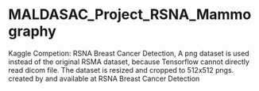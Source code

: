 # MALDASAC_Project_RSNA_Mammography
Kaggle Competion: RSNA Breast Cancer Detection, A png dataset is used instead of the original RSMA dataset, because Tensorflow cannot directly read dicom file. The dataset is resized and cropped to 512x512 pngs. created by and available at RSNA Breast Cancer Detection
